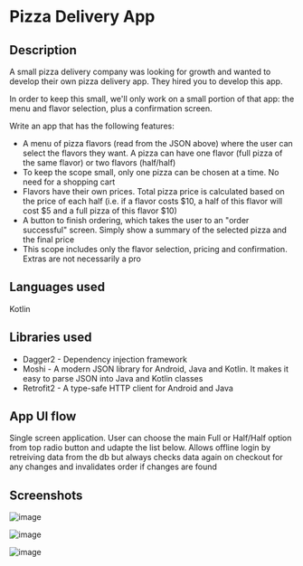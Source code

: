 # Pizza Delivery App

## Description

A small pizza delivery company was looking for growth and wanted to develop their own pizza delivery app. They hired you to develop this app.

In order to keep this small, we'll only work on a small portion of that app: the menu and flavor selection, plus a confirmation screen.

Write an app that has the following features:

- A menu of pizza flavors (read from the JSON above) where the user can select the flavors they want. A pizza can have one flavor (full pizza of the same flavor) or two flavors (half/half)
- To keep the scope small, only one pizza can be chosen at a time. No need for a shopping cart
- Flavors have their own prices. Total pizza price is calculated based on the price of each half  (i.e. if a flavor costs $10, a half of this flavor will cost $5 and a full pizza of this flavor $10)
- A button to finish ordering, which takes the user to an "order successful" screen. Simply show a summary of the selected pizza and the final price
- This scope includes only the flavor selection, pricing and confirmation. Extras are not necessarily a pro

## Languages used

Kotlin

## Libraries used

- Dagger2 - Dependency injection framework
- Moshi - A modern JSON library for Android, Java and Kotlin. It makes it easy to parse JSON into Java and Kotlin classes
- Retrofit2 - A type-safe HTTP client for Android and Java

## App UI flow

Single screen application. User can choose the main Full or Half/Half option from top radio button and udapte the list below.
Allows offline login by retreiving data from the db but always checks data again on checkout for any changes and invalidates order if changes are found

## Screenshots

![image](https://i.postimg.cc/qRzvw716/Pizza-Full.png)

![image](https://i.postimg.cc/bJJ9RQX0/Pizza-Half.png)

![image](https://i.postimg.cc/gkq4mcKZ/checkout.png)
